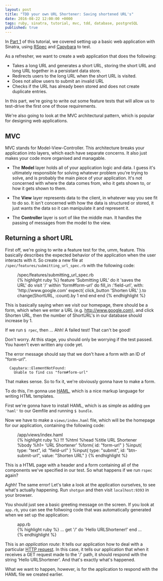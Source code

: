 ```yaml
---
layout: post
title: "TDD your own URL Shortener: Saving shortened URL's"
date: 2016-08-22 12:00:00 +0000
tags: ruby, sinatra, tutorial, mvc, tdd, database, postgreSQL
published: true
---
```


In [Part 1](/2016/08/21/make-your-own-url-shortener-1.html) of this tutorial, we covered setting up a basic web application with Sinatra, using [RSpec](https://www.relishapp.com/rspec) and [Capybara](https://github.com/jnicklas/capybara) to test.

As a refresher, we want to create a web application that does the following:

- Takes a long URL and generates a short URL, storing the short URL and long URL together in a persistant data store.
- Redirects users to the long URL when the short URL is visited.
- Does not allow users to submit an invalid URL
- Checks if the URL has already been stored and does not create duplicate entries.

In this part, we're going to write out some feature tests that will allow us to test-drive the first one of those requirements.

We're also going to look at the MVC architectural pattern, which is popular for designing web applications.

## MVC

MVC stands for Model-View-Controller. This architecture breaks your application into layers, which each have separate concerns. It also just makes your code more organised and managable.

 - The **Model** layer holds all of your application logic and data. I guess it's ultimately responsible for solving whatever problem you're trying to solve, and is probably the main piece of your application. It's not concerned with where the data comes from, who it gets shown to, or how it gets shown to them.

 - The **View** layer represents data to the client, in whatever way you see fit to do so. It isn't concerned with how the data is structured or stored, it just wants the data so it can manipulate it and represent it.

 - The **Controller** layer is sort of like the middle man. It handles the passing of messages from the model to the view. 

## Returning a short URL

First off, we're going to write a feature test for the, umm, feature. This basically describes the expected behavior of the application when the user interacts with it. So create a new file at `/spec/features/submitting_url_spec.rb` with the following code:

<figure>
	<figcaption>/spec/features/submitting_url_spec.rb</figcaption>
	{% highlight ruby %}
  feature 'Submitting URL' do
    it 'saves the URL' do
      visit '/'
      within 'form#form-url' do
        fill_in :'field-url', with: 'http://www.google.com'
        expect{ click_button 'Shorten URL' }.to change(ShortURL, :count).by 1
      end
    end
  end
	{% endhighlight %}
</figure>

This is basically saying when we visit our homepage, there should be a form, which when we enter a URL (e.g. http://www.google.com), and click Shorten URL, then the number of ShortURL's in our database should increase by 1.

If we run `$ rpec`, then ... Ahh! A failed test! That can't be good!

Don't worry. At this stage, you should only be worrying if the test passed. You haven't even written any code yet.

The error message should say that we don't have a form with an ID of "form-url".

```
  Capybara::ElementNotFound:
    Unable to find css "form#form-url"
```
That makes sense. So to fix it, we're obviously gonna have to make a form.

To do this, I'm gonna use [HAML](http://http://haml.info/), which is a nice markup language for writing HTML templates.

First we're gonna have to install HAML, which is as simple as adding `gem 'haml'` to our Gemfile and running `$ bundle`.

Now we have to make a `views/index.haml` file, which will be the homepage for our application, containing the following code:

<figure>
	<figcaption>/app/views/index.haml</figcaption>
	{% highlight ruby %}
!!!
%html
  %head
    %title URL Shortener
  %body
    %h1= 'URL Shortener'
    %form{ id: "form-url" }
      %input{ type: "text", id: "field-url" }
      %input{ type: "submit", id: "btn-submit-url", value: "Shorten URL" }
  {% endhighlight %}
</figure>

This is a HTML page with a header and a form containing all of the components we've specified in our test. So what happens if we run `rspec` again?

Aghh! The same error! Let's take a look at the application ourselves, to see what's actually happening. Run `shotgun` and then visit `localhost:9393` in your browser.

You should just see a basic greeting message on the screen. If you look at `app.rb`, you can see the follwoing code that was automatically generated when we set up the application:

<figure>
	<figcaption>app.rb</figcaption>
	{% highlight ruby %}
...
get '/' do
  'Hello URLShortener!'
end
...
  {% endhighlight %}
</figure>

This is an _application route_: It tells our application how to deal with a particular [HTTP request](https://code.tutsplus.com/tutorials/http-the-protocol-every-web-developer-must-know-part-1--net-31177). In this case, it tells our application that when it receives a GET request made to the '/' path, it should respond with the string 'Hello URLShortener'. And that's exactly what's happened.

What we want to happen, however, is for the application to respond with the HAML file we created earlier.

